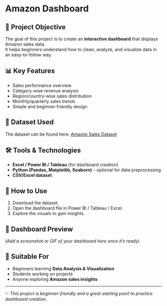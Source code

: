 # Amazon Dashboard

## 📌 Project Objective  
The goal of this project is to create an **interactive dashboard** that displays Amazon sales data.  
It helps beginners understand how to clean, analyze, and visualize data in an easy-to-follow way.

## 📊 Key Features  
- Sales performance overview  
- Category-wise revenue analysis  
- Region/country-wise sales distribution  
- Monthly/quarterly sales trends  
- Simple and beginner-friendly design  

## 📂 Dataset Used  
The dataset can be found here: [Amazon Sales Dataset](https://github.com/NitinKumar311/Amazon-Dashboard/blob/main/Amazon-Sales-Report-20K-Rows.xlsx)

## 🛠️ Tools & Technologies  
- **Excel / Power BI / Tableau** (for dashboard creation)  
- **Python (Pandas, Matplotlib, Seaborn)** – optional for data preprocessing  
- **CSV/Excel dataset**  

## 🚀 How to Use  
1. Download the dataset.  
2. Open the dashboard file in Power BI / Tableau / Excel.  
3. Explore the visuals to gain insights.  

## 📸 Dashboard Preview  
(*Add a screenshot or GIF of your dashboard here once it’s ready*)  

## 🎯 Suitable For  
- Beginners learning **Data Analysis & Visualization**  
- Students working on projects  
- Anyone exploring **Amazon sales insights**  

---  
✨ *This project is beginner-friendly and a great starting point to practice dashboard creation.*  
